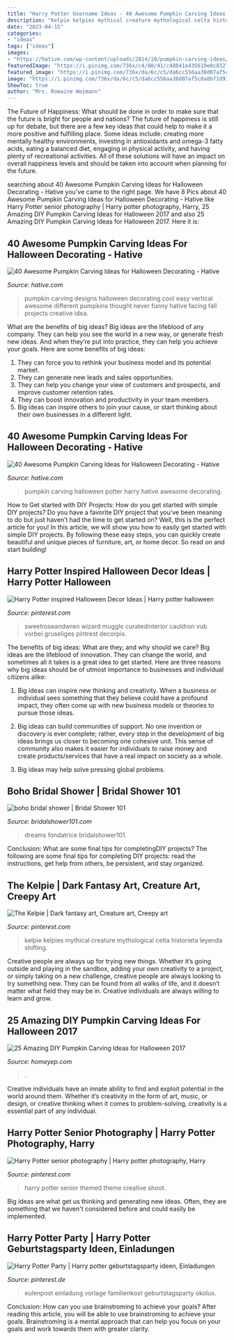 ```yaml
---
title: "Harry Potter Username Ideas - 40 Awesome Pumpkin Carving Ideas For Halloween Decorating"
description: "Kelpie kelpies mythical creature mythological celta historieta leyenda shifting"
date: "2023-04-15"
categories:
- "ideas"
tags: ["ideas"]
images:
- "https://hative.com/wp-content/uploads/2014/10/pumpkin-carving-ideas/24-pumpkin-family.jpg"
featuredImage: "https://i.pinimg.com/736x/c4/80/41/c48041e435619e0c832713afae051a6f.jpg"
featured_image: "https://i.pinimg.com/736x/da/6c/c5/da6cc556aa30d07af5c8a8bf1d91f42a.jpg"
image: "https://i.pinimg.com/736x/da/6c/c5/da6cc556aa30d07af5c8a8bf1d91f42a.jpg"
ShowToc: true
author: "Mrs. Romaine Weimann"
---
```



The Future of Happiness: What should be done in order to make sure that the future is bright for people and nations?
The future of happiness is still up for debate, but there are a few key ideas that could help to make it a more positive and fulfilling place. Some ideas include: creating more mentally healthy environments, investing in antioxidants and omega-3 fatty acids, eating a balanced diet, engaging in physical activity, and having plenty of recreational activities. All of these solutions will have an impact on overall happiness levels and should be taken into account when planning for the future.

	

		
searching about 40 Awesome Pumpkin Carving Ideas for Halloween Decorating - Hative you've came to the right page. We have 8 Pics about 40 Awesome Pumpkin Carving Ideas for Halloween Decorating - Hative like Harry Potter senior photography | Harry potter photography, Harry, 25 Amazing DIY Pumpkin Carving Ideas for Halloween 2017 and also 25 Amazing DIY Pumpkin Carving Ideas for Halloween 2017. Here it is:
		
    
## 40 Awesome Pumpkin Carving Ideas For Halloween Decorating - Hative

<img loading=lazy src="https://hative.com/wp-content/uploads/2014/10/pumpkin-carving-ideas/24-pumpkin-family.jpg" onerror="this.onerror=null;this.src='https://tse3.mm.bing.net/th?id=OIP.jUf8mguE0nMboep1QsloMQHaHa&amp;pid=15.1';" alt="40 Awesome Pumpkin Carving Ideas for Halloween Decorating - Hative">

_Source: hative.com_

>pumpkin carving designs halloween decorating cool easy vertical awesome different pumpkins thought never funny hative facing fall projects creative idea. 

	

What are the benefits of big ideas?
Big ideas are the lifeblood of any company. They can help you see the world in a new way, or generate fresh new ideas. And when they’re put into practice, they can help you achieve your goals. Here are some benefits of big ideas: 
1. They can force you to rethink your business model and its potential market.
2. They can generate new leads and sales opportunities.
3. They can help you change your view of customers and prospects, and improve customer retention rates. 
4. They can boost innovation and productivity in your team members. 
5. Big ideas can inspire others to join your cause, or start thinking about their own businesses in a different light. 

    
## 40 Awesome Pumpkin Carving Ideas For Halloween Decorating - Hative

<img loading=lazy src="https://hative.com/wp-content/uploads/2014/10/pumpkin-carving-ideas/23-harry-potter-pumpkin.jpg" onerror="this.onerror=null;this.src='https://tse1.mm.bing.net/th?id=OIP.3nkLtWKjVoDStJ28_M8d9wHaLH&amp;pid=15.1';" alt="40 Awesome Pumpkin Carving Ideas for Halloween Decorating - Hative">

_Source: hative.com_

>pumpkin carving halloween potter harry hative awesome decorating. 

	

How to Get started with DIY Projects: How do you get started with simple DIY projects?
Do you have a favorite DIY project that you’ve been meaning to do but just haven’t had the time to get started on? Well, this is the perfect article for you! In this article, we will show you how to easily get started with simple DIY projects. By following these easy steps, you can quickly create beautiful and unique pieces of furniture, art, or home decor. So read on and start building!

    
## Harry Potter Inspired Halloween Decor Ideas | Harry Potter Halloween

<img loading=lazy src="https://i.pinimg.com/736x/88/90/d5/8890d53edc32f2dae5bad5a43fcce42b.jpg" onerror="this.onerror=null;this.src='https://tse1.mm.bing.net/th?id=OIP.vwnQ1rluNGr11yRqIhYyTQHaLH&amp;pid=15.1';" alt="Harry Potter inspired Halloween Decor Ideas | Harry potter halloween">

_Source: pinterest.com_

>sweetroseandwren wizard muggle curatedinterior cauldron vub vorbei gruseliges pintrest decorpix. 

	

The benefits of big ideas: What are they, and why should we care?
Big ideas are the lifeblood of innovation. They can change the world, and sometimes all it takes is a great idea to get started. Here are three reasons why big ideas should be of utmost importance to businesses and individual citizens alike: 
1) Big ideas can inspire new thinking and creativity. When a business or individual sees something that they believe could have a profound impact, they often come up with new business models or theories to pursue those ideas. 

2) Big ideas can build communities of support. No one invention or discovery is ever complete; rather, every step in the development of big ideas brings us closer to becoming one cohesive unit. This sense of community also makes it easier for individuals to raise money and create products/services that have a real impact on society as a whole. 

3) Big ideas may help solve pressing global problems.

    
## Boho Bridal Shower | Bridal Shower 101

<img loading=lazy src="https://bridalshower101.com/wp-content/uploads/2021/03/boho-bridal-shower-600x900.png" onerror="this.onerror=null;this.src='https://tse2.mm.bing.net/th?id=OIP.0l-QlXue_ojez4mHWFcy1QHaLH&amp;pid=15.1';" alt="boho bridal shower | Bridal Shower 101">

_Source: bridalshower101.com_

>dreams fondatrice bridalshower101. 

	

Conclusion: What are some final tips for completingDIY projects?
The following are some final tips for completing DIY projects: read the instructions, get help from others, be persistent, and stay organized.

    
## The Kelpie | Dark Fantasy Art, Creature Art, Creepy Art

<img loading=lazy src="https://i.pinimg.com/736x/df/7d/82/df7d82e7084addb2faaad9ffb1cdda34.jpg" onerror="this.onerror=null;this.src='https://tse4.mm.bing.net/th?id=OIP.j0q4jjGWK9JgLOHP4KarxwHaKZ&amp;pid=15.1';" alt="The Kelpie | Dark fantasy art, Creature art, Creepy art">

_Source: pinterest.com_

>kelpie kelpies mythical creature mythological celta historieta leyenda shifting. 

	

Creative people are always up for trying new things. Whether it’s going outside and playing in the sandbox, adding your own creativity to a project, or simply taking on a new challenge, creative people are always looking to try something new. They can be found from all walks of life, and it doesn’t matter what field they may be in. Creative individuals are always willing to learn and grow.

    
## 25 Amazing DIY Pumpkin Carving Ideas For Halloween 2017

<img loading=lazy src="https://homeyep.com/wp-content/uploads/2017/03/pumpkin-carving/17-pumpkin-carving-ideas-for-halloween.jpg" onerror="this.onerror=null;this.src='https://tse3.mm.bing.net/th?id=OIP.HH3hFn91NbSBdGMbtYCr3AHaID&amp;pid=15.1';" alt="25 Amazing DIY Pumpkin Carving Ideas for Halloween 2017">

_Source: homeyep.com_

>. 

	

Creative individuals have an innate ability to find and exploit potential in the world around them. Whether it’s creativity in the form of art, music, or design, or creative thinking when it comes to problem-solving, creativity is a essential part of any individual.

    
## Harry Potter Senior Photography | Harry Potter Photography, Harry

<img loading=lazy src="https://i.pinimg.com/736x/c4/80/41/c48041e435619e0c832713afae051a6f.jpg" onerror="this.onerror=null;this.src='https://tse4.mm.bing.net/th?id=OIP.8SN2Wea4JiXs8kwuOYrEewHaJ3&amp;pid=15.1';" alt="Harry Potter senior photography | Harry potter photography, Harry">

_Source: pinterest.com_

>harry potter senior themed theme creative shoot. 

	

Big ideas are what get us thinking and generating new ideas. Often, they are something that we haven't considered before and could easily be implemented.

    
## Harry Potter Party | Harry Potter Geburtstagsparty Ideen, Einladungen

<img loading=lazy src="https://i.pinimg.com/736x/da/6c/c5/da6cc556aa30d07af5c8a8bf1d91f42a.jpg" onerror="this.onerror=null;this.src='https://tse3.mm.bing.net/th?id=OIP.SbMU4WThzaK1DLv8S1HKtAHaLH&amp;pid=15.1';" alt="Harry Potter Party | Harry potter geburtstagsparty ideen, Einladungen">

_Source: pinterest.de_

>eulenpost einladung vorlage familienkost geburtstagsparty okolus. 

	

Conclusion: How can you use brainstroming to achieve your goals?
After reading this article, you will be able to use brainstroming to achieve your goals. Brainstroming is a mental approach that can help you focus on your goals and work towards them with greater clarity.

